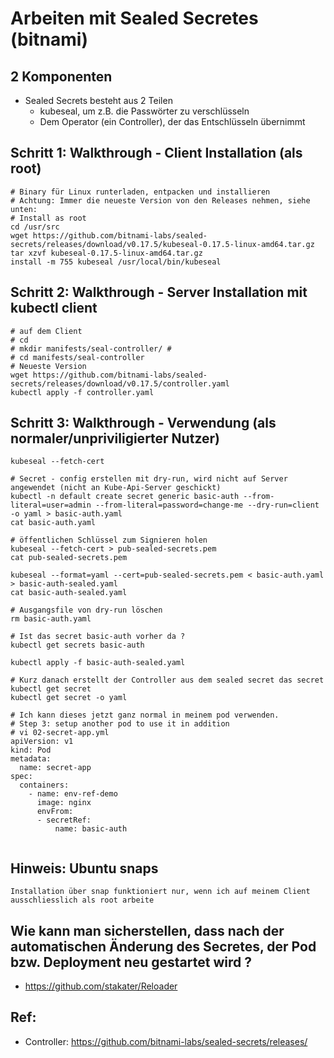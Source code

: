 # Arbeiten mit Sealed Secretes (bitnami) 

## 2 Komponenten 

 * Sealed Secrets besteht aus 2 Teilen 
   * kubeseal, um z.B. die Passwörter zu verschlüsseln 
   * Dem Operator (ein Controller), der das Entschlüsseln übernimmt  

## Schritt 1: Walkthrough - Client Installation (als root)

```
# Binary für Linux runterladen, entpacken und installieren 
# Achtung: Immer die neueste Version von den Releases nehmen, siehe unten:
# Install as root 
cd /usr/src 
wget https://github.com/bitnami-labs/sealed-secrets/releases/download/v0.17.5/kubeseal-0.17.5-linux-amd64.tar.gz
tar xzvf kubeseal-0.17.5-linux-amd64.tar.gz 
install -m 755 kubeseal /usr/local/bin/kubeseal
```

## Schritt 2: Walkthrough - Server Installation mit kubectl client 

```
# auf dem Client 
# cd 
# mkdir manifests/seal-controller/ #
# cd manifests/seal-controller
# Neueste Version 
wget https://github.com/bitnami-labs/sealed-secrets/releases/download/v0.17.5/controller.yaml
kubectl apply -f controller.yaml 
```

## Schritt 3: Walkthrough - Verwendung (als normaler/unpriviligierter Nutzer)

```
kubeseal --fetch-cert 

# Secret - config erstellen mit dry-run, wird nicht auf Server angewendet (nicht an Kube-Api-Server geschickt) 
kubectl -n default create secret generic basic-auth --from-literal=user=admin --from-literal=password=change-me --dry-run=client -o yaml > basic-auth.yaml
cat basic-auth.yaml 

# öffentlichen Schlüssel zum Signieren holen 
kubeseal --fetch-cert > pub-sealed-secrets.pem
cat pub-sealed-secrets.pem 

kubeseal --format=yaml --cert=pub-sealed-secrets.pem < basic-auth.yaml > basic-auth-sealed.yaml
cat basic-auth-sealed.yaml 

# Ausgangsfile von dry-run löschen 
rm basic-auth.yaml

# Ist das secret basic-auth vorher da ? 
kubectl get secrets basic-auth 

kubectl apply -f basic-auth-sealed.yaml

# Kurz danach erstellt der Controller aus dem sealed secret das secret 
kubectl get secret 
kubectl get secret -o yaml

```

```
# Ich kann dieses jetzt ganz normal in meinem pod verwenden.
# Step 3: setup another pod to use it in addition 
# vi 02-secret-app.yml 
apiVersion: v1    
kind: Pod    
metadata:    
  name: secret-app    
spec:    
  containers:    
    - name: env-ref-demo    
      image: nginx    
      envFrom:                                                                                                                              
      - secretRef:
          name: basic-auth


```

## Hinweis: Ubuntu snaps 

```
Installation über snap funktioniert nur, wenn ich auf meinem Client
ausschliesslich als root arbeite 
```

## Wie kann man sicherstellen, dass nach der automatischen Änderung des Secretes, der Pod bzw. Deployment neu gestartet wird ?

  * https://github.com/stakater/Reloader
 
## Ref: 
  
  * Controller: https://github.com/bitnami-labs/sealed-secrets/releases/


